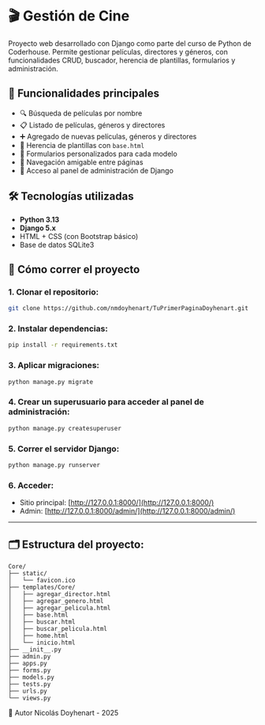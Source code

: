# 🎬 Gestión de Cine

Proyecto web desarrollado con Django como parte del curso de Python de Coderhouse. Permite gestionar películas, directores y géneros, con funcionalidades CRUD, buscador, herencia de plantillas, formularios y administración.

## 📌 Funcionalidades principales

- 🔍 Búsqueda de películas por nombre
- 📋 Listado de películas, géneros y directores
- ➕ Agregado de nuevas películas, géneros y directores
- 🧩 Herencia de plantillas con `base.html`
- 📄 Formularios personalizados para cada modelo
- 📂 Navegación amigable entre páginas
- 🔐 Acceso al panel de administración de Django

## 🛠️ Tecnologías utilizadas

- **Python 3.13**
- **Django 5.x**
- HTML + CSS (con Bootstrap básico)
- Base de datos SQLite3

## 🚀 Cómo correr el proyecto

### 1. Clonar el repositorio:

```bash
git clone https://github.com/nmdoyhenart/TuPrimerPaginaDoyhenart.git
```

### 2. Instalar dependencias:

```bash
pip install -r requirements.txt
```

### 3. Aplicar migraciones:

```bash
python manage.py migrate
```

### 4. Crear un superusuario para acceder al panel de administración:

```bash
python manage.py createsuperuser
```

### 5. Correr el servidor Django:

```bash
python manage.py runserver
```

### 6. Acceder:

- Sitio principal: [http://127.0.0.1:8000/](http://127.0.0.1:8000/)
- Admin: [http://127.0.0.1:8000/admin/](http://127.0.0.1:8000/admin/)

---

## 🗂 Estructura del proyecto:

```
Core/
├── static/
│   └── favicon.ico
├── templates/Core/
│   ├── agregar_director.html
│   ├── agregar_genero.html
│   ├── agregar_pelicula.html
│   ├── base.html
│   ├── buscar.html
│   ├── buscar_pelicula.html
│   ├── home.html
│   └── inicio.html
├── __init__.py
├── admin.py
├── apps.py
├── forms.py
├── models.py
├── tests.py
├── urls.py
└── views.py
```
📌 Autor
Nicolás Doyhenart - 2025
